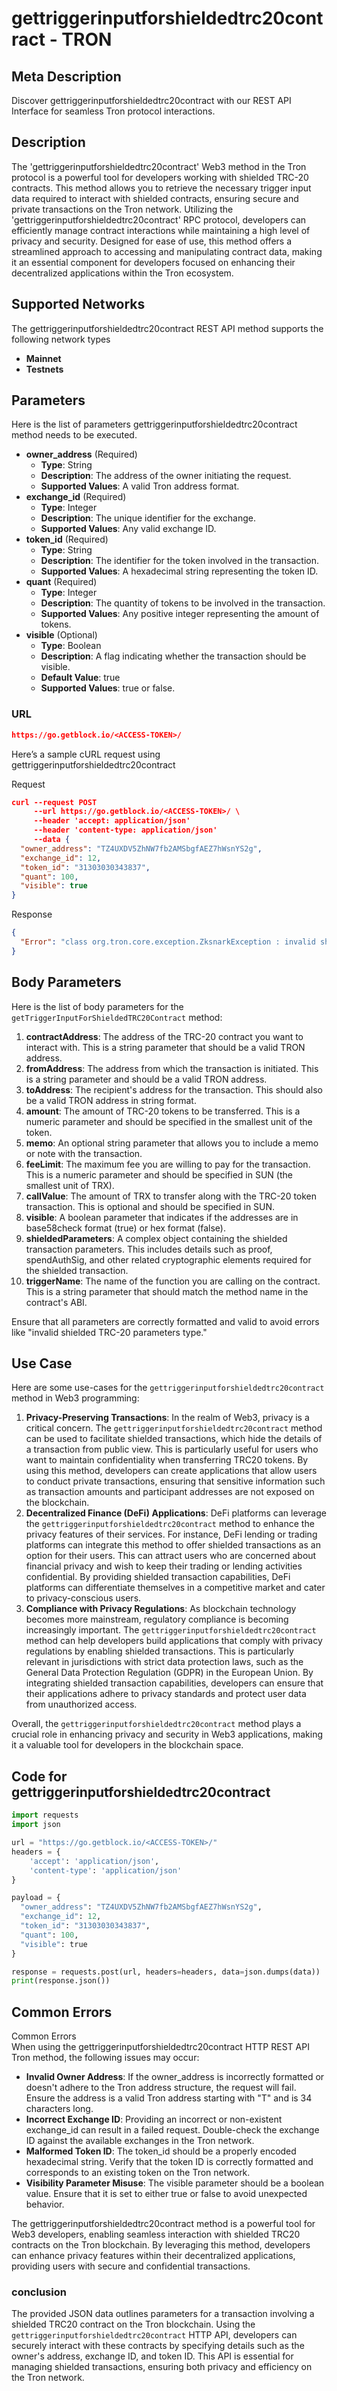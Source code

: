 # gettriggerinputforshieldedtrc20contract - TRON

## Meta Description

Discover gettriggerinputforshieldedtrc20contract with our REST API Interface for seamless Tron protocol interactions.

## Description

The 'gettriggerinputforshieldedtrc20contract' Web3 method in the Tron protocol is a powerful tool for developers working with shielded TRC-20 contracts. This method allows you to retrieve the necessary trigger input data required to interact with shielded contracts, ensuring secure and private transactions on the Tron network. Utilizing the 'gettriggerinputforshieldedtrc20contract' RPC protocol, developers can efficiently manage contract interactions while maintaining a high level of privacy and security. Designed for ease of use, this method offers a streamlined approach to accessing and manipulating contract data, making it an essential component for developers focused on enhancing their decentralized applications within the Tron ecosystem.

## Supported Networks

The gettriggerinputforshieldedtrc20contract REST API method supports the following network types

* **Mainnet**
* **Testnets**

## Parameters

Here is the list of parameters gettriggerinputforshieldedtrc20contract method needs to be executed.

* **owner\_address** (Required)
  * **Type**: String
  * **Description**: The address of the owner initiating the request.
  * **Supported Values**: A valid Tron address format.
* **exchange\_id** (Required)
  * **Type**: Integer
  * **Description**: The unique identifier for the exchange.
  * **Supported Values**: Any valid exchange ID.
* **token\_id** (Required)
  * **Type**: String
  * **Description**: The identifier for the token involved in the transaction.
  * **Supported Values**: A hexadecimal string representing the token ID.
* **quant** (Required)
  * **Type**: Integer
  * **Description**: The quantity of tokens to be involved in the transaction.
  * **Supported Values**: Any positive integer representing the amount of tokens.
* **visible** (Optional)
  * **Type**: Boolean
  * **Description**: A flag indicating whether the transaction should be visible.
  * **Default Value**: true
  * **Supported Values**: true or false.

### URL

```json
https://go.getblock.io/<ACCESS-TOKEN>/
```

Here’s a sample cURL request using gettriggerinputforshieldedtrc20contract

Request

```json
curl --request POST 
     --url https://go.getblock.io/<ACCESS-TOKEN>/ \
     --header 'accept: application/json' 
     --header 'content-type: application/json' 
     --data {
  "owner_address": "TZ4UXDV5ZhNW7fb2AMSbgfAEZ7hWsnYS2g",
  "exchange_id": 12,
  "token_id": "31303030343837",
  "quant": 100,
  "visible": true
}
```

Response

```json
{
  "Error": "class org.tron.core.exception.ZksnarkException : invalid shielded TRC-20 parameters type"
}
```

## Body Parameters

Here is the list of body parameters for the `getTriggerInputForShieldedTRC20Contract` method:

1. **contractAddress**: The address of the TRC-20 contract you want to interact with. This is a string parameter that should be a valid TRON address.
2. **fromAddress**: The address from which the transaction is initiated. This is a string parameter and should be a valid TRON address.
3. **toAddress**: The recipient's address for the transaction. This should also be a valid TRON address in string format.
4. **amount**: The amount of TRC-20 tokens to be transferred. This is a numeric parameter and should be specified in the smallest unit of the token.
5. **memo**: An optional string parameter that allows you to include a memo or note with the transaction.
6. **feeLimit**: The maximum fee you are willing to pay for the transaction. This is a numeric parameter and should be specified in SUN (the smallest unit of TRX).
7. **callValue**: The amount of TRX to transfer along with the TRC-20 token transaction. This is optional and should be specified in SUN.
8. **visible**: A boolean parameter that indicates if the addresses are in base58check format (true) or hex format (false).
9. **shieldedParameters**: A complex object containing the shielded transaction parameters. This includes details such as proof, spendAuthSig, and other related cryptographic elements required for the shielded transaction.
10. **triggerName**: The name of the function you are calling on the contract. This is a string parameter that should match the method name in the contract's ABI.

Ensure that all parameters are correctly formatted and valid to avoid errors like "invalid shielded TRC-20 parameters type."

## Use Case

Here are some use-cases for the `gettriggerinputforshieldedtrc20contract` method in Web3 programming:

1. **Privacy-Preserving Transactions**: In the realm of Web3, privacy is a critical concern. The `gettriggerinputforshieldedtrc20contract` method can be used to facilitate shielded transactions, which hide the details of a transaction from public view. This is particularly useful for users who want to maintain confidentiality when transferring TRC20 tokens. By using this method, developers can create applications that allow users to conduct private transactions, ensuring that sensitive information such as transaction amounts and participant addresses are not exposed on the blockchain.
2. **Decentralized Finance (DeFi) Applications**: DeFi platforms can leverage the `gettriggerinputforshieldedtrc20contract` method to enhance the privacy features of their services. For instance, DeFi lending or trading platforms can integrate this method to offer shielded transactions as an option for their users. This can attract users who are concerned about financial privacy and wish to keep their trading or lending activities confidential. By providing shielded transaction capabilities, DeFi platforms can differentiate themselves in a competitive market and cater to privacy-conscious users.
3. **Compliance with Privacy Regulations**: As blockchain technology becomes more mainstream, regulatory compliance is becoming increasingly important. The `gettriggerinputforshieldedtrc20contract` method can help developers build applications that comply with privacy regulations by enabling shielded transactions. This is particularly relevant in jurisdictions with strict data protection laws, such as the General Data Protection Regulation (GDPR) in the European Union. By integrating shielded transaction capabilities, developers can ensure that their applications adhere to privacy standards and protect user data from unauthorized access.

Overall, the `gettriggerinputforshieldedtrc20contract` method plays a crucial role in enhancing privacy and security in Web3 applications, making it a valuable tool for developers in the blockchain space.

## Code for gettriggerinputforshieldedtrc20contract

```python
import requests
import json

url = "https://go.getblock.io/<ACCESS-TOKEN>/"
headers = {
    'accept': 'application/json',
    'content-type': 'application/json'
}

payload = {
  "owner_address": "TZ4UXDV5ZhNW7fb2AMSbgfAEZ7hWsnYS2g",
  "exchange_id": 12,
  "token_id": "31303030343837",
  "quant": 100,
  "visible": true
}

response = requests.post(url, headers=headers, data=json.dumps(data))
print(response.json())
```

## Common Errors

Common Errors\
When using the gettriggerinputforshieldedtrc20contract HTTP REST API Tron method, the following issues may occur:

* **Invalid Owner Address**: If the owner\_address is incorrectly formatted or doesn't adhere to the Tron address structure, the request will fail. Ensure the address is a valid Tron address starting with "T" and is 34 characters long.
* **Incorrect Exchange ID**: Providing an incorrect or non-existent exchange\_id can result in a failed request. Double-check the exchange ID against the available exchanges in the Tron network.
* **Malformed Token ID**: The token\_id should be a properly encoded hexadecimal string. Verify that the token ID is correctly formatted and corresponds to an existing token on the Tron network.
* **Visibility Parameter Misuse**: The visible parameter should be a boolean value. Ensure that it is set to either true or false to avoid unexpected behavior.

The gettriggerinputforshieldedtrc20contract method is a powerful tool for Web3 developers, enabling seamless interaction with shielded TRC20 contracts on the Tron blockchain. By leveraging this method, developers can enhance privacy features within their decentralized applications, providing users with secure and confidential transactions.

### conclusion

The provided JSON data outlines parameters for a transaction involving a shielded TRC20 contract on the Tron blockchain. Using the `gettriggerinputforshieldedtrc20contract` HTTP API, developers can securely interact with these contracts by specifying details such as the owner's address, exchange ID, and token ID. This API is essential for managing shielded transactions, ensuring both privacy and efficiency on the Tron network.

